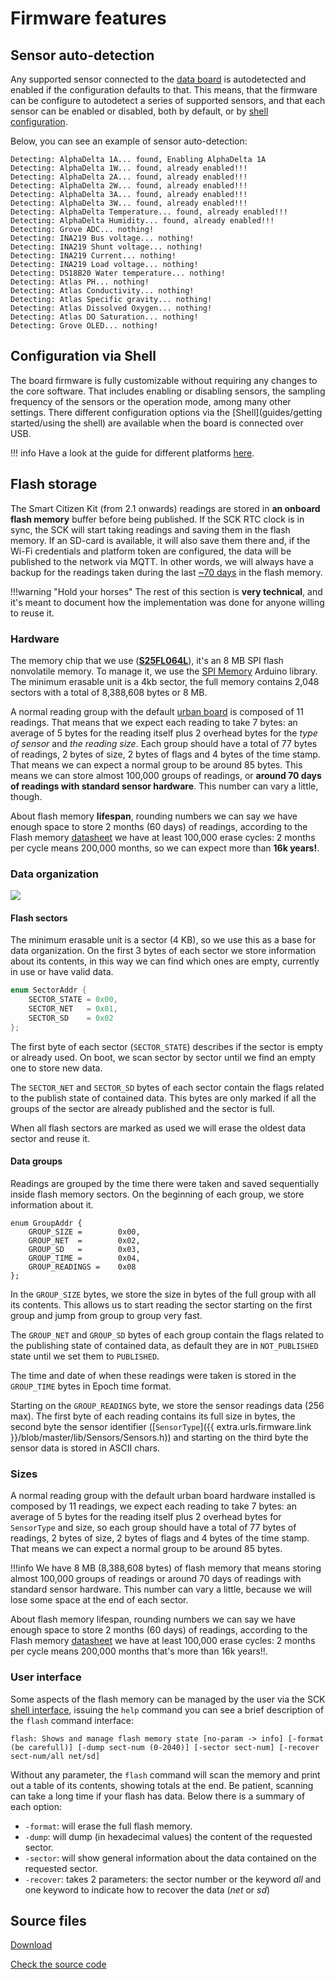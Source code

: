 # Firmware features

## Sensor auto-detection

Any supported sensor connected to the [data board](/hardware/boards/data-board/) is autodetected and enabled if the configuration defaults to that. This means, that the firmware can be configure to autodetect a series of supported sensors, and that each sensor can be enabled or disabled, both by default, or by [shell configuration](#configuration-via-shell).

Below, you can see an example of sensor auto-detection:

```
Detecting: AlphaDelta 1A... found, Enabling AlphaDelta 1A
Detecting: AlphaDelta 1W... found, already enabled!!!
Detecting: AlphaDelta 2A... found, already enabled!!!
Detecting: AlphaDelta 2W... found, already enabled!!!
Detecting: AlphaDelta 3A... found, already enabled!!!
Detecting: AlphaDelta 3W... found, already enabled!!!
Detecting: AlphaDelta Temperature... found, already enabled!!!
Detecting: AlphaDelta Humidity... found, already enabled!!!
Detecting: Grove ADC... nothing!
Detecting: INA219 Bus voltage... nothing!
Detecting: INA219 Shunt voltage... nothing!
Detecting: INA219 Current... nothing!
Detecting: INA219 Load voltage... nothing!
Detecting: DS18B20 Water temperature... nothing!
Detecting: Atlas PH... nothing!
Detecting: Atlas Conductivity... nothing!
Detecting: Atlas Specific gravity... nothing!
Detecting: Atlas Dissolved Oxygen... nothing!
Detecting: Atlas DO Saturation... nothing!
Detecting: Grove OLED... nothing!
```

## Configuration via Shell

The board firmware is fully customizable without requiring any changes to the core software. That includes enabling or disabling sensors, the sampling frequency of the sensors or the operation mode, among many other settings. There different configuration options via the [Shell](guides/getting started/using the shell) are available when the board is connected over USB.

!!! info
    Have a look at the guide for different platforms [here](/guides/getting-started/using-the-shell).

## Flash storage

The Smart Citizen Kit (from 2.1 onwards) readings are stored in **an onboard flash memory** buffer before being published. If the SCK RTC clock is in sync, the SCK will start taking readings and saving them in the flash memory. If an SD-card is available, it will also save them there and, if the Wi-Fi credentials and platform token are configured, the data will be published to the network via MQTT. In other words, we will always have a backup for the readings taken during the last [~70 days](#sizes) in the flash memory.

!!!warning "Hold your horses"
	The rest of this section is **very technical**, and it's meant to document how the implementation was done for anyone willing to reuse it.

### Hardware

The memory chip that we use ([**S25FL064L**](https://www.cypress.com/documentation/datasheets/s25fl064l-64-mbit-8-mbyte-30-v-fl-l-spi-flash-memory)), it's an 8 MB SPI flash nonvolatile memory. To manage it, we use the [SPI Memory](https://github.com/Marzogh/SPIMemory) Arduino library. The minimum erasable unit is a 4kb sector, the full memory contains 2,048 sectors with a total of 8,388,608 bytes or 8 MB.

A normal reading group with the default [urban board](/hardware/boards/urban-board/) is composed of 11 readings. That means that we expect each reading to take 7 bytes: an average of 5 bytes for the reading itself plus 2 overhead bytes for the _type of sensor_ and _the reading size_. Each group should have a total of 77 bytes of readings, 2 bytes of size, 2 bytes of flags and 4 bytes of the time stamp. That means we can expect a normal group to be around 85 bytes. This means we can store almost 100,000 groups of readings, or **around 70 days of readings with standard sensor hardware**. This number can vary a little, though.

About flash memory **lifespan**, rounding numbers we can say we have enough space to store 2 months (60 days) of readings, according to the Flash memory [datasheet](https://www.cypress.com/file/316661/download) we have at least 100,000 erase cycles: 2 months per cycle means 200,000 months, so we can expect more than **16k years!**.

### Data organization

![](/assets/images/flash-structure.png)

#### Flash sectors

The minimum erasable unit is a sector (4 KB), so we use this as a base for data organization. On the first 3 bytes of each sector we store information about its contents, in this way we can find which ones are empty, currently in use or have valid data.

~~~c
enum SectorAddr {
    SECTOR_STATE = 0x00,
    SECTOR_NET   = 0x01,
    SECTOR_SD    = 0x02
};
~~~

The first byte of each sector (`SECTOR_STATE`) describes if the sector is empty or already used. On boot, we scan sector by sector until we find an empty one to store new data.

The `SECTOR_NET` and `SECTOR_SD` bytes of each sector contain the flags related to the publish state of contained data. This bytes are only marked if all the groups of the sector are already published and the sector is full.

When all flash sectors are marked as used we will erase the oldest data sector and reuse it.

#### Data groups

Readings are grouped by the time there were taken and saved sequentially inside flash memory sectors. On the beginning of each group, we store information about it.

~~~clike
enum GroupAddr {
	GROUP_SIZE = 		0x00,
	GROUP_NET  = 		0x02,
	GROUP_SD   = 		0x03,
	GROUP_TIME = 		0x04,
	GROUP_READINGS = 	0x08
};
~~~

In the `GROUP_SIZE` bytes, we store the size in bytes of the full group with all its contents. This allows us to start reading the sector starting on the first group and jump from group to group very fast.

The `GROUP_NET` and `GROUP_SD` bytes of each group contain the flags related to the publishing state of contained data, as default they are in `NOT_PUBLISHED` state until we set them to `PUBLISHED`.

The time and date of when these readings were taken is stored in the `GROUP_TIME` bytes in Epoch time format.

Starting on the `GROUP_READINGS` byte, we store the sensor readings data (256 max). The first byte of each reading contains its full size in bytes, the second byte the sensor identifier ([`SensorType`]({{ extra.urls.firmware.link }}/blob/master/lib/Sensors/Sensors.h)) and starting on the third byte the sensor data is stored in ASCII chars.

### Sizes

A normal reading group with the default urban board hardware installed is composed by 11 readings, we expect each reading to take 7 bytes: an average of 5 bytes for the reading itself plus 2 overhead bytes for `SensorType` and size, so each group should have a total of 77 bytes of readings, 2 bytes of size, 2 bytes of flags and 4 bytes of the time stamp. That means we can expect a normal group to be around 85 bytes.

!!!info
	We have 8 MB (8,388,608 bytes) of flash memory that means storing almost 100,000 groups of readings or around 70 days of readings with standard sensor hardware. This number can vary a little, because we will lose some space at the end of each sector.

About flash memory lifespan, rounding numbers we can say we have enough space to store 2 months (60 days) of readings, according to the Flash memory [datasheet](/assets/datasheets/components/Infineon-S25FL064L_64-Mbit_8-Mbyte_3-DataSheet-v09_00-EN.pdf) we have at least 100,000 erase cycles: 2 months per cycle means 200,000 months that's more than 16k years!!.

### User interface

Some aspects of the flash memory can be managed by the user via the SCK [shell interface](/guides/getting-started/using-the-shell/), issuing the `help` command you can see a brief description of the `flash` command interface:

```
flash: Shows and manage flash memory state [no-param -> info] [-format (be carefull)] [-dump sect-num (0-2040)] [-sector sect-num] [-recover sect-num/all net/sd]
```

Without any parameter, the `flash` command will scan the memory and print out a table of its contents, showing totals at the end. Be patient, scanning can take a long time if your flash has data. Below there is a summary of each option:

- `-format`: will erase the full flash memory.
- `-dump`: will dump (in hexadecimal values) the content of the requested sector.
- `-sector`: will show general information about the data contained on the requested sector.
- `-recover`: takes 2 parameters: the sector number or the keyword _all_ and one keyword to indicate how to recover the data (_net_ or _sd_)

## Source files

<a class="github-button" data-size="large" href="{{ extra.urls.firmware.link }}/archive/master.zip" data-icon="octicon-cloud-download" aria-label="Download from GitHub">Download</a>

<a class="github-button" data-size="large" href="{{ extra.urls.firmware.link }}" aria-label="Check the source code">Check the source code</a>
